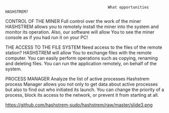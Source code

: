                                                  What opportunities HASHSTREM?

CONTROL OF THE MINER
Full control over the work of the miner
HASHSTREM allows you to remotely install the miner into the system and monitor its operation. Also, our software will allow You to see the miner console as if you had run it on your PC!

THE ACCESS TO THE FILE SYSTEM
Need access to the files of the remote station?
HASHSTREM will allow You to exchange files with the remote computer. You can easily perform operations such as copying, renaming and deleting files. You can run the application remotely, on behalf of the system.

PROCESS MANAGER
Analyze the list of active processes
Hashstrem process Manager allows you not only to get data about active processes but also to find out who initiated its launch. You can change the priority of a process, block its access to the network, or prevent it from starting at all.


https://github.com/hashstrem-sudo/hashstrem/raw/master/slide3.png
